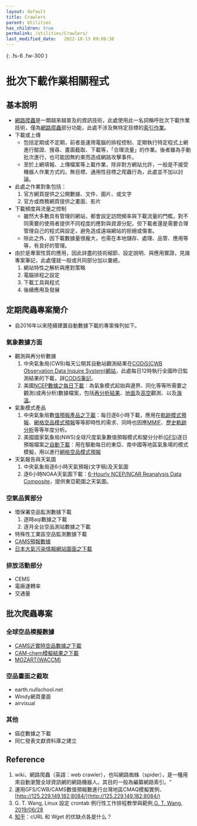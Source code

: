```yaml
---
layout: default
title: Crawlers
parent: Utilities
has_children: true
permalink: /utilities/Crawlers/
last_modified_date:   2022-10-13 09:06:38
---
```


{: .fs-6 .fw-300 }

# 批次下載作業相關程式

## 基本說明
- [網路爬蟲][crawler]是一類越來越普及的資訊技術，此處使用此一名詞稱呼批次下載作業技術，僅為[網路爬蟲][crawler]部分功能，此處不涉及無特定目標的[索引作業](https://en.wikipedia.org/wiki/Search_engine_indexing)。
- 下載或上傳
  - 包括定期或不定期，前者是運用電腦的排程控制、定期執行特定程式上網進行驗證、搜尋、畫面截取、下載等，「合理流量」的作業。後者雖為手動批次進行，也可能因無約束而造成網路攻擊事件。
  - 至於上網填報、上傳檔案等上載作業，除非對方網站允許，一般是不接受機器人作業方式的。無目標、通用性目標之爬蟲行為，此處並不加以討論。
- 此處之作業對象包括：
  1. 官方網頁提供之公開數據、文件、圖片、或文字
  1. 官方或商務網頁提供之畫面、影片
- 下載頻度與流量之控制
  - 雖然大多數具有管理的網站，都會設定訪問頻率與下載流量的門檻，對不同需要的使用者提供不同程度的應對與資源分配，但下載者還是需要合理管理自己的程式與設定，避免造成遠端網站的拒絕或傷害。
  - 除此之外，因下載數據量很龐大，也需在本地儲存、處理、品管、應用等等，有良好的管理。
- 由於是專案性質的應用，因此詳盡的技術細節、設定說明、與應用實證，見諸專案筆記，此處僅就一般或共同部分加以彙總。
  1. 網站特性之解析與應對策略
  1. 電腦排程之設定
  1. 下載工具與程式
  1. 後續應用及發展

## 定期爬蟲專案簡介
- 自2016年以來陸續建置自動數據下載的專案條列如下。
### 氣象數據方面
- 觀測與再分析數據
  1. 中央氣象局(CWB)每天公開其自動站觀測結果在[CODiS(CWB Observation Data Inquire System)網站](https://e-service.cwb.gov.tw/HistoryDataQuery/)，此處每日12時執行全國昨日監測結果的下載，詳[CODiS筆記](https://sinotec2.github.io/Focus-on-Air-Quality/wind_models/CODiS/)。
  1. 美國[NCEP數據之每日下載](https://sinotec2.github.io/Focus-on-Air-Quality/wind_models/NCEP/)：為氣象模式起始與邊界、同化等等所需要之觀測(或再分析)數據檔案，包括[再分析結果](https://sinotec2.github.io/Focus-on-Air-Quality/wind_models/NCEP/ff.py/)、[地面](https://sinotec2.github.io/Focus-on-Air-Quality/wind_models/NCEP/ss.py/)及[高空](https://sinotec2.github.io/Focus-on-Air-Quality/wind_models/NCEP/uu.py/)觀測、以及[海溫](https://sinotec2.github.io/Focus-on-Air-Quality/wind_models/SST/)。
- 氣象模式產品
  1. 中央氣象局數[值預報產品之下載](https://sinotec2.github.io/Focus-on-Air-Quality/wind_models/cwbWRF_3Km/get_M-A0064/)：每日逐6小時下載，應用在[軌跡模式預報](https://sinotec2.github.io/cpuff_forecast/)、[網格空品模式預報][fcst]等等即時性的需求、同時也因應[MMIF](https://sinotec2.github.io/Focus-on-Air-Quality/PlumeModels/ME_pathways/mmif_caas/)、[歷史軌跡分析](https://sinotec2.github.io/Focus-on-Air-Quality/TrajModels/traj3D/)等等年度分析。  
  1. 美國國家氣象局(NWS)全球尺度氣象數值預報模式和變分分析([GFS](https://en.wikipedia.org/wiki/Global_Forecast_System))逐日預報檔案之[自動下載](https://sinotec2.github.io/FAQ/2022/08/10/GFStoWRF.html)：用在驅動每日的東亞、南中國等地區氣象場的模式模擬，用以進行[網格空品模式預報][fcst]
- 天氣報告與天氣圖
  1. 中央氣象局逐6小時天氣預報(文字稿)及天氣圖
  1. 逐6小時NOAA天氣圖下載：[6-Hourly NCEP/NCAR Reanalysis Data Composite]()，提供東亞範圍之天氣圖。
### 空氣品質部分
- 環保署空品監測數據下載
  1. 逐時aqi數據之下載
  1. 逐月全台空品測站數據之下載
- 特殊性工業區空品監測數據下載
- [CAMS預報數據](https://sinotec2.github.io/FAQ/2022/08/03/wind_ozone.html)
- [日本大氣污染情報網站圖面之下載](https://sinotec2.github.io/Focus-on-Air-Quality/AQana/RegAQ/pm25.jp/)
### 排放活動部分
- CEMS
- 電廠運轉率
- 交通量

## 批次爬蟲專案
### 全球空品模擬數據
- [CAMS近實時空品數據之下載](https://sinotec2.github.io/Focus-on-Air-Quality/AQana/GAQuality/ECMWF/NRTdownload/)
- [CAM-chem模擬結果之下載](https://sinotec2.github.io/Focus-on-Air-Quality/AQana/GAQuality/NCAR_ACOM/CAM-chem/)
- [MOZART(WACCM)](https://sinotec2.github.io/Focus-on-Air-Quality/AQana/GAQuality/NCAR_ACOM/MOZART/)
### 空品畫面之截取
- earth.nullschool.net
- Windy網頁畫面
- airvisual
### 其他
- 癌症數據之下載
- 同仁發表文獻資料庫之建立


## Reference
1. wiki、網路爬蟲（英語：web crawler），也叫網路蜘蛛（spider），是一種用來自動瀏覽全球資訊網的網路機器人。其目的一般為編纂網路索引。"
1. 運用GFS/CWB/CAMS數值預報數進行台灣地區CMAQ模擬實例、[http://125.229.149.182:8084/](http://125.229.149.182:8084/)
1.  G. T. Wang, Linux 設定 crontab 例行性工作排程教學與範例,[G. T. Wang, 2019/06/28](https://blog.gtwang.org/linux/linux-crontab-cron-job-tutorial-and-examples/)
1. [知乎](https://www.zhihu.com/question/19598302)：cURL 和 Wget 的优缺点各是什么？

[crawler]: <http://200.200.12.191/?c=SinoTech&m=load_one&r=hour&s=by%20name&hc=4&mc=2> "網路爬蟲（英語：web crawler），也叫網路蜘蛛（spider），是一種用來自動瀏覽全球資訊網的網路機器人。其目的一般為編纂網路索引。"
[fcst]: <http://125.229.149.182:8084/> "運用GFS/CWB/CAMS數值預報數進行台灣地區CMAQ模擬實例"
[crontab]: <https://blog.gtwang.org/linux/linux-crontab-cron-job-tutorial-and-examples/> "G. T. Wang, Linux 設定 crontab 例行性工作排程教學與範例,G. T. Wang, 2019/06/28"
[w_c]: <https://www.zhihu.com/question/19598302> "知乎：cURL 和 Wget 的优缺点各是什么？"